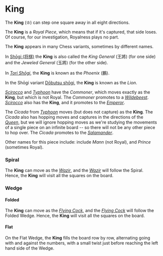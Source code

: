 # King

The **King** (&#x2654;) can step one square away in all eight directions.

The **King** is a *Royal Piece*, which means that if it's captured,
that side loses. Of course, for our investigation, Royalness plays
no part.

The **King** appears in many Chess variants, sometimes
by different names.

In [Sh&#x14d;gi (&#x5c06;&#x68cb;)](#wiki:Shogi) the **King** is also
called the *King General* (&#x738b;&#x5c07;) (for one side) and the
*Jeweled General* (&#x7389;&#x5c07;) (for the other side).

In [*Tori Sh&#x14d;gi*](#wiki:Tori_Shogi),
the **King** is known as the *Phoenix* (&#x9d6c;).

In the Sh&#x14d;gi variant [D&#x14d;butsu sh&#x14d;gi](#wiki:Dobutsu_shogi),
the **King** is known as the *Lion*.

[*Scirocco*](#chess-v:rules/scirocco) and
[*Typhoon*](#chess-v:rules/typhoon-revised) have the *Commoner*, which moves
exactly as the **King**, but which is not Royal. The *Commoner* promotes
to a [*Wildebeest*](gnu.html?piece=wildebeest).
[*Scirocco*](#chess-v:rules/scirocco) also has the **King**, and it
promotes to the [*Emperor*](champion.html?piece=emperor).

The *Cicada* from [*Typhoon*](#chess-v:rules/typhoon-revised) moves
(but does not capture) as the **King**. The *Cicada* also has hopping
moves and captures in the directions of the [*Queen*](queen.html),
but we will ignore hopping moves as we're studying the movements of
a single piece on an infinite board -- so there will not be any other
piece to hop over. The *Cicada* promotes to the 
[*Salamander*](salamander.html).

Other names for this piece include:
include *Mann* (not Royal), and *Prince* (sometimes Royal). 

### Spiral

The **King** can move as the [*Wazir*](wazir.html), and the
[*Wazir*](wazir.html)
will follow the Spiral. Hence, the **King** will visit all the squares on
the board.

### Wedge

#### Folded

The **King** can move as the [*Flying Cock*](flying_cock.html),
and the [*Flying Cock*](flying_cock.html)
will follow the Folded Wedge. Hence, the **King** will visit all the squares on
the board.

#### Flat

On the Flat Wedge, the **King** fills the board row by row, alternating going
with and against the numbers, with a small twist just before reaching
the left hand side of the Wedge.
